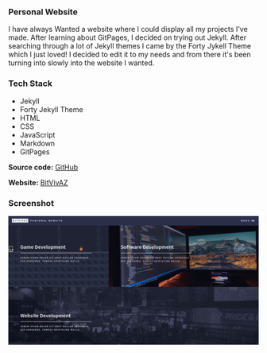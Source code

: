 ### Personal Website

I have always Wanted a website where I could display all my projects I've made. After learning about GitPages, I decided on trying out Jekyll. After searching through a lot of Jekyll themes I came by the Forty Jykell Theme which I just loved! I decided to edit it to my needs and from there it's been turning into slowly into the website I wanted.

### Tech Stack

- Jekyll
- Forty Jekyll Theme
- HTML
- CSS
- JavaScript
- Markdown
- GitPages

<b>Source code:</b> [GitHub](https://github.com/bitVivAZ/personal)

<b>Website:</b> [BitVivAZ](https://bitvivaz.com)
### Screenshot
![](assets/webdev/personalweb/images/personalweb.png)
